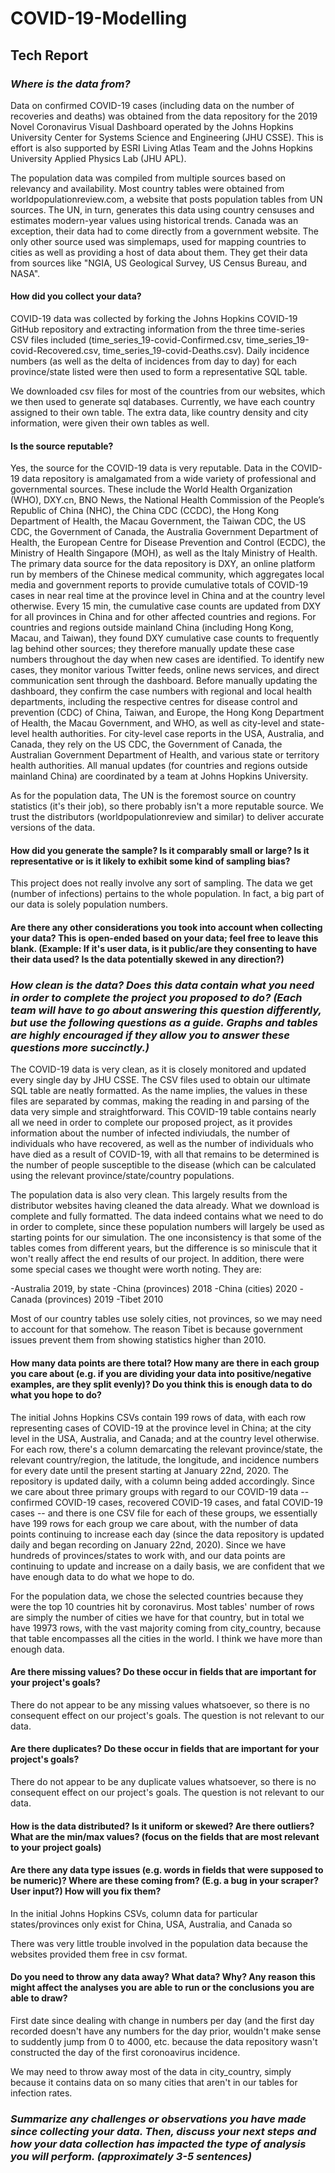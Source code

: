 # COVID-19-Modelling


## Tech Report
### *Where is the data from?*

Data on confirmed COVID-19 cases (including data on the number of recoveries and deaths) was obtained from the data repository for the 2019 Novel Coronavirus Visual Dashboard operated by the Johns Hopkins University Center for Systems Science and Engineering (JHU CSSE). This is effort is also supported by ESRI Living Atlas Team and the Johns Hopkins University Applied Physics Lab (JHU APL).

The population data was compiled from multiple sources based on relevancy and availability. Most country tables were obtained from worldpopulationreview.com, a website that posts population tables from UN sources. The UN, in turn, generates this data using country censuses and estimates modern-year values using historical trends. Canada was an exception, their data had to come directly from a government website. The only other source used was simplemaps, used for mapping countries to cities as well as providing a host of data about them. They get their data from sources like "NGIA, US Geological Survey, US Census Bureau, and NASA". 

#### How did you collect your data?

COVID-19 data was collected by forking the Johns Hopkins COVID-19 GitHub repository and extracting information from the three time-series CSV files included (time_series_19-covid-Confirmed.csv, time_series_19-covid-Recovered.csv, time_series_19-covid-Deaths.csv). Daily incidence numbers (as well as the delta of incidences from day to day) for each province/state listed were then used to form a representative SQL table.

We downloaded csv files for most of the countries from our websites, which we then used to generate sql databases. Currently, we have each country assigned to their own table. The extra data, like country density and city information, were given their own tables as well. 

#### Is the source reputable?

Yes, the source for the COVID-19 data is very reputable. Data in the COVID-19 data repository is amalgamated from a wide variety of professional and governmental sources. These include the World Health Organization (WHO), DXY.cn, BNO News, the National Health Commission of the People’s Republic of China (NHC), the China CDC (CCDC), the Hong Kong Department of Health, the Macau Government, the Taiwan CDC, the US CDC, the Government of Canada, the Australia Government Department of Health, the European Centre for Disease Prevention and Control (ECDC), the Ministry of Health Singapore (MOH), as well as the Italy Ministry of Health. The primary data source for the data repository is DXY, an online platform run by members of the Chinese medical community, which aggregates local media and government reports to provide cumulative totals of COVID-19 cases in near real time at the province level in China and at the country level otherwise. Every 15 min, the cumulative case counts are updated from DXY for all provinces in China and for other affected countries and regions. For countries and regions outside mainland China (including Hong Kong, Macau, and Taiwan), they found DXY cumulative case counts to frequently lag behind other sources; they therefore manually update these case numbers throughout the day when new cases are identified. To identify new cases, they monitor various Twitter feeds, online news services, and direct communication sent through the dashboard. Before manually updating the dashboard, they confirm the case numbers with regional and local health departments, including the respective centres for disease control and prevention (CDC) of China, Taiwan, and Europe, the Hong Kong Department of Health, the Macau Government, and WHO, as well as city-level and state-level health authorities. For city-level case reports in the USA, Australia, and Canada, they rely on the US CDC, the Government of Canada, the Australian Government Department of Health, and various state or territory health authorities. All manual updates (for countries and regions outside mainland China) are coordinated by a team at Johns Hopkins University.

As for the population data, The UN is the foremost source on country statistics (it's their job), so there probably isn't a more reputable source. We trust the distributors (worldpopulationreview and similar) to deliver accurate versions of the data. 

#### How did you generate the sample? Is it comparably small or large? Is it representative or is it likely to exhibit some kind of sampling bias?

This project does not really involve any sort of sampling. The data we get (number of infections) pertains to the whole population. In fact, a big part of our data is solely population numbers. 

#### Are there any other considerations you took into account when collecting your data? This is open-ended based on your data; feel free to leave this blank. (Example: If it's user data, is it public/are they consenting to have their data used? Is the data potentially skewed in any direction?)

### *How clean is the data? Does this data contain what you need in order to complete the project you proposed to do? (Each team will have to go about answering this question differently, but use the following questions as a guide. Graphs and tables are highly encouraged if they allow you to answer these questions more succinctly.)*

The COVID-19 data is very clean, as it is closely monitored and updated every single day by JHU CSSE. The CSV files used to obtain our ultimate SQL table are neatly formatted. As the name implies, the values in these files are separated by commas, making the reading in and parsing of the data very simple and straightforward. This COVID-19 table contains nearly all we need in order to complete our proposed project, as it provides information about the number of infected indiviudals, the number of individuals who have recovered, as well as the number of individuals who have died as a result of COVID-19, with all that remains to be determined is the number of people susceptible to the disease (which can be calculated using the relevant province/state/country populations.

The population data is also very clean. This largely results from the distributor websites having cleaned the data already. What we download is complete and fully formatted. The data indeed contains what we need to do in order to complete, since these population numbers will largely be used as starting points for our simulation. The one inconsistency is that some of the tables comes from different years, but the difference is so miniscule that it won't really affect the end results of our project. In addition, there were some special cases 
we thought were worth noting. They are: 

-Australia 2019, by state
-China (provinces) 2018
-China (cities) 2020
-Canada (provinces) 2019
-Tibet 2010

Most of our country tables use solely cities, not provinces, so we may need to account for that somehow. The reason Tibet is because government issues prevent them from showing statistics higher than 2010. 

#### How many data points are there total? How many are there in each group you care about (e.g. if you are dividing your data into positive/negative examples, are they split evenly)? Do you think this is enough data to do what you hope to do?

The initial Johns Hopkins CSVs contain 199 rows of data, with each row representing cases of COVID-19 at the province level in China; at the city level in the USA, Australia, and Canada; and at the country level otherwise. For each row, there's a column demarcating the relevant province/state, the relevant country/region, the latitude, the longitude, and incidence numbers for every date until the present starting at January 22nd, 2020. The repository is updated daily, with a column being added accordingly. Since we care about three primary groups with regard to our COVID-19 data -- confirmed COVID-19 cases, recovered COVID-19 cases, and fatal COVID-19 cases -- and there is one CSV file for each of these groups, we essentially have 199 rows for each group we care about, with the number of data points continuing to increase each day (since the data repository is updated daily and began recording on January 22nd, 2020). Since we have hundreds of provinces/states to work with, and our data points are continuing to update and increase on a daily basis, we are confident that we have enough data to do what we hope to do.

For the population data, we chose the selected countries because they were the top 10 countries hit by coronavirus. Most tables' number of rows are simply the number of cities we have for that country, but in total we have 19973 rows, with the vast majority coming from city_country, because that table encompasses all the cities in the world. I think we have more than enough data. 

#### Are there missing values? Do these occur in fields that are important for your project's goals?

There do not appear to be any missing values whatsoever, so there is no consequent effect on our project's goals. The question is not relevant to our data. 

#### Are there duplicates? Do these occur in fields that are important for your project's goals?

There do not appear to be any duplicate values whatsoever, so there is no consequent effect on our project's goals. The question is not relevant to our data. 

#### How is the data distributed? Is it uniform or skewed? Are there outliers? What are the min/max values? (focus on the fields that are most relevant to your project goals)

#### Are there any data type issues (e.g. words in fields that were supposed to be numeric)? Where are these coming from? (E.g. a bug in your scraper? User input?) How will you fix them?

In the initial Johns Hopkins CSVs, column data for particular states/provinces only exist for China, USA, Australia, and Canada so 

There was very little trouble involved in the population data because the websites provided them free in csv format. 

#### Do you need to throw any data away? What data? Why? Any reason this might affect the analyses you are able to run or the conclusions you are able to draw?

First date since dealing with change in numbers per day (and the first day recorded doesn't have any numbers for the day prior, wouldn't make sense to suddently jump from 0 to 4000, etc. because the data repository wasn't constructed the day of the first coronoavirus incidence.

We may need to throw away most of the data in city_country, simply because it contains data on so many cities that aren't in our tables for infection rates. 

### *Summarize any challenges or observations you have made since collecting your data. Then, discuss your next steps and how your data collection has impacted the type of analysis you will perform. (approximately 3-5 sentences)*
